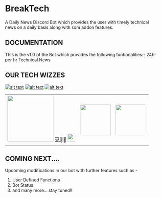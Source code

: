 # BreakTech

A Daily News Discord Bot which provides the user with timely technical news on a daily basis along with som addon features.

## DOCUMENTATION

This is the v1.0 of the Bot which provides the following funtionalities:- 
24hr per hr Technical News

## OUR TECH WIZZES
<!-- Please don't remove this: Grab your social icons from https://github.com/carlsednaoui/gitsocial -->
[![alt text][1.1]][1]
[![alt text][2.1]][2]
[![alt text][6.1]][6]
<!-- icons with padding -->

[1.1]: http://i.imgur.com/tXSoThF.png (twitter icon with padding)
[2.1]: http://i.imgur.com/P3YfQoD.png (facebook icon with padding)
[6.1]: http://i.imgur.com/0o48UoR.png (github icon with padding)

<!-- links to your social media accounts -->
<!-- update these accordingly -->

[1]: http://www.twitter.com/carlsednaoui
[2]: http://www.facebook.com/sednaoui
[6]: http://www.github.com/carlsednaoui

<table>
  <tr>
    <td>
      <img src="https://imgur.com/xlUR625.jpg" height="150">
        💻🏓🏸
      <a href="https://twitter.com/Shikhar31562863"><img src="https://www.google.com/url?sa=i&url=https%3A%2F%2Fwww.nytimes.com%2F2014%2F08%2F10%2Fmagazine%2Fwho-made-that-twitter-bird.html&psig=AOvVaw27ekn7rVLRJR3lyTwbF0oe&ust=1628261976200000&source=images&cd=vfe&ved=0CAsQjRxqFwoTCKC_vdeSmvICFQAAAAAdAAAAABAD" height="25"></a>
    </td>
    <td>
      <img src="https://imgur.com/xlUR625.jpg" height="100">
    </td>
    <td>
      <img src="https://imgur.com/xlUR625.jpg" height="100">
    </td>
  </tr>
</table>

## COMING NEXT....

Upcoming modifications in our bot with further features such as - 

1. User Defined Functions
2. Bot Status
3. and many more....stay tuned!!
